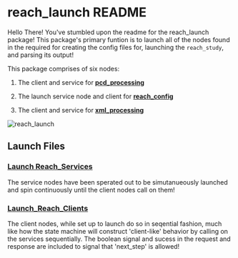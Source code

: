 # reach_launch README

Hello There! You've stumbled upon the readme for the reach_launch package! This package's primary funtion is to launch all of the nodes found in the required for creating the config files for, launching the `reach_study`, and parsing its output!

This package comprises of six nodes:

1. The client and service for [**pcd_processing**](https://github.com/natalieCloud/arp_reach/tree/main/src/arp_resources/arp_reach/pcd_processing)

2. The launch service node and client for [**reach_config**](https://github.com/natalieCloud/arp_reach/tree/main/src/arp_resources/arp_reach/reach_config)

3. The client and service for [**xml_processing**](https://github.com/natalieCloud/arp_reach/tree/main/src/arp_resources/arp_reach/xml_processing)

![reach_launch](https://github.com/natalieCloud/arp_reach/assets/123828141/f3187953-c1d1-459b-acba-2e844b2dff67)

## Launch Files

### [Launch Reach_Services](https://github.com/natalieCloud/arp_reach/blob/documentation/issue-2/update_readme/src/arp_resources/arp_reach/launch/reach_launch.xml)
The service nodes have been sperated out to be simutanueously launched and spin continuously until the client nodes call on them!

### [Launch_Reach_Clients]()
The client nodes, while set up to launch do so in seqential fashion, much like how the state machine will construct 'client-like' behavior by calling on the services sequentially. The boolean signal and sucess in the request and response are included to signal that 'next_step' is allowed!

